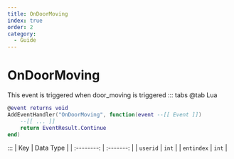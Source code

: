 ```yaml
---
title: OnDoorMoving
index: true
order: 2
category:
  - Guide
---
```


# OnDoorMoving
This event is triggered when door_moving is triggered
::: tabs
@tab Lua
```lua
@event returns void
AddEventHandler("OnDoorMoving", function(event --[[ Event ]])
    --[[ ... ]]
    return EventResult.Continue
end)
```

:::
|     Key    | Data Type |
| :--------: | :-------: |
|  `userid`  |   `int`   |
| `entindex` |   `int`   |